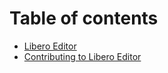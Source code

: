 # Table of contents

* [Libero Editor](README.md)
* [Contributing to Libero Editor](contributing-to-libero-editor.md)

